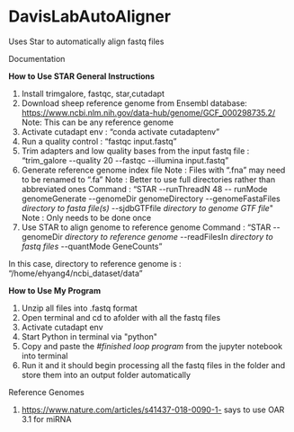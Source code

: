 # DavisLabAutoAligner
Uses Star to automatically align fastq files

Documentation

**How to Use STAR General Instructions**
1. Install trimgalore, fastqc, star,cutadapt
2. Download sheep reference genome from Ensembl database: https://www.ncbi.nlm.nih.gov/data-hub/genome/GCF_000298735.2/ 
Note: This can be any reference genome
3. Activate cutadapt env : “conda activate cutadaptenv”
4. Run a quality control : “fastqc input.fastq”
5. Trim adapters and low quality bases from the input fastq file : “trim_galore  --quality 20 --fastqc --illumina input.fastq”
6. Generate reference genome index file
Note : Files with “.fna” may need to be renamed to “.fa”
Note : Better to use full directories rather than abbreviated ones
Command : “STAR --runThreadN 48 -- runMode genomeGenerate --genomeDir genomeDirectory --genomeFastaFiles _directory to fasta file(s)_ --sjdbGTFfile _directory to genome GTF file_" 
Note : Only needs to be done once
7. Use STAR to align genome to reference genome
Command : “STAR --genomeDir _directory to reference genome_ --readFilesIn _directory to fastq files_ --quantMode GeneCounts”

In this case, directory to reference genome is : “/home/ehyang4/ncbi_dataset/data”

**How to Use My Program**
1. Unzip all files into .fastq format
2. Open terminal and cd to afolder with all the fastq files
3. Activate cutadapt env
4. Start Python in terminal via "python" 
5. Copy and paste the _#finished loop program_ from the jupyter notebook into terminal
6. Run it and it should begin processing all the fastq files in the folder and store them into an output folder automatically


Reference Genomes
1. https://www.nature.com/articles/s41437-018-0090-1- says to use OAR 3.1 for miRNA


